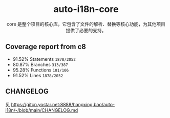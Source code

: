 <br />

<div align="center">
<h1 align="center" bold>auto-i18n-core</h1>
</div>

<div align="center">
core 是整个项目的核心库，它包含了文件的解析、替换等核心功能，为其他项目提供了必要的支持。
</div>

## Coverage report from c8

- 91.52% Statements `1878/2052`
- 80.87% Branches `313/387`  
- 95.28% Functions `101/106`
- 91.52% Lines `1878/2052`

## CHANGELOG

见 <https://gitcn.yostar.net:8888/hangxing.bao/auto-i18n/-/blob/main/CHANGELOG.md>
